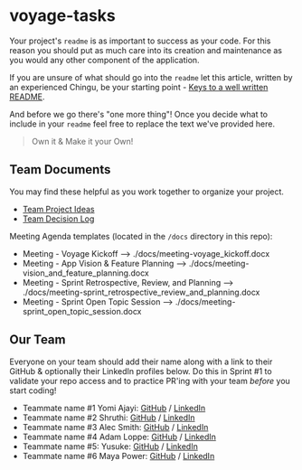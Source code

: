 # voyage-tasks

Your project's `readme` is as important to success as your code. For 
this reason you should put as much care into its creation and maintenance
as you would any other component of the application.

If you are unsure of what should go into the `readme` let this article,
written by an experienced Chingu, be your starting point - 
[Keys to a well written README](https://tinyurl.com/yk3wubft).

And before we go there's "one more thing"! Once you decide what to include
in your `readme` feel free to replace the text we've provided here.

> Own it & Make it your Own!

## Team Documents

You may find these helpful as you work together to organize your project.

- [Team Project Ideas](./docs/team_project_ideas.md)
- [Team Decision Log](./docs/team_decision_log.md)

Meeting Agenda templates (located in the `/docs` directory in this repo):

- Meeting - Voyage Kickoff --> ./docs/meeting-voyage_kickoff.docx
- Meeting - App Vision & Feature Planning --> ./docs/meeting-vision_and_feature_planning.docx
- Meeting - Sprint Retrospective, Review, and Planning --> ./docs/meeting-sprint_retrospective_review_and_planning.docx
- Meeting - Sprint Open Topic Session --> ./docs/meeting-sprint_open_topic_session.docx

## Our Team

Everyone on your team should add their name along with a link to their GitHub
& optionally their LinkedIn profiles below. Do this in Sprint #1 to validate
your repo access and to practice PR'ing with your team *before* you start
coding!


- Teammate name #1 Yomi Ajayi: [GitHub](https://github.com/LootingMonk) / [LinkedIn](https://www.linkedin.com/in/yomiajayi/)
- Teammate name #2 Shruthi:  [GitHub](https://github.com/Shruthi-10) / [LinkedIn](https://www.linkedin.com/in/shruthi-jothi-raj/)
- Teammate name #3 Alec Smith: [GitHub](https://github.com/sharktankful) / [LinkedIn](https://www.linkedin.com/in/alec-smithy/)
- Teammate name #4 Adam Loppe: [GitHub](https://github.com/shamanking176) / [LinkedIn](https://linkedin.com/in/adam-loppe-7b26791b9)
- Teammate name #5: Yusuke: [GitHub](https://github.com/yusuken1121) / [LinkedIn](https://www.linkedin.com/in/yusuke-nagaoka-a602242a8/)
- Teammate name #6 Maya Power: [GitHub](https://github.com/maya17power) / [LinkedIn](https://www.linkedin.com/in/#)
